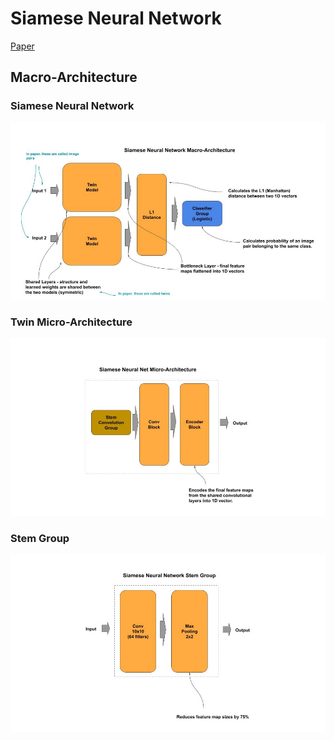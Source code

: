 # Siamese Neural Network

[Paper](https://www.cs.cmu.edu/~rsalakhu/papers/oneshot1.pdf)

## Macro-Architecture

### Siamese Neural Network

<img src="macro.jpg">

### Twin Micro-Architecture

<img src="micro.jpg">

### Stem Group

<img src="stem.jpg">

